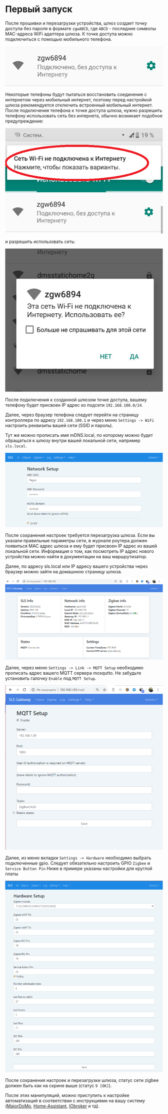 # Первый запуск

После прошивки и перезагрузки устройства, шлюз создает точку доступа без пароля в формате `zgwABCD`, где `ABCD` - последние символы MAC-адреса WiFi адаптера шлюза. К точке доступа можно подключиться с помощью мобильного телефона.  

![](/img/zgw02.png)

Некоторые телефоны  будут пытаться восстановить соединение с интернетом через мобильный интернет, поэтому перед настройкой шлюза рекомендуется отключить встроенный мобильный интернет. После подключения  телефона к точке доступа шлюза, нужно разрешить телефону использовать сеть без интернета, обычно возникает подобное предупреждение:

![](/img/zgw05.png)

и разрешить использовать сеть:

![zgw2](/img/zgw2.png)

После подключения к созданной шлюзом точке доступа, вашему телефону будет присвоен IP адрес из подсети `192.168.100.0/24`.

Далее, через браузер телефона следует перейти на страницу контроллера по адресу `192.168.100.1` и через меню `Settings -> WiFi` настроить реквизиты вашей сети (SSID и пароль). 

Тут же можно прописать имя mDNS.local, по которому можно будет обращаться к шлюзу внутри вашей локальной сети, например `sls.local`.

![zgw03](/img/zgw03.png)

После сохранения настроек требуется перезагрузка шлюза. Если вы указали правильные параметры сети, в журнале роутера должен появиться MAC адрес шлюза и ему будет присвоен IP адрес из вашей локальной сети. Информация о том, как посмотреть IP адрес нового устройства можно найти в документации на ваш маршрутизатор.

Далее, по адресу sls.local или IP адресу вашего устройства через браузер можно зайти на домашнюю страницу шлюза.

![captivate2](/img/slshome.png)

Далее, через меню `Settings -> Link -> MQTT Setup` необходимо прописать адрес вашего MQTT сервера mosqutto. Не забудьте установить галочку `Enable` под `MQTT Setup`.

![zigbee](/img/slssetupmqtt.png)

Далее, из меню вкладки `Settings -> Hardware` необходимо выбрать подключенные gpio. Следует обязательно настроить GPIO `Zigbee` и `Service Button Pin` Ниже в примере указаны настройки для круглой платы

![hw](/img/hw_setup.png)

После сохранения настроек и перезагрузки шлюза, статус сети zigbee должен быть как на скрине выше (статус `9 [OK]`).

После этих манипуляций, можно приступить к настройке автоматизаций в соответствии с инструкциями на вашу систему ([MajorDoMo](/int_majordomo_rus.md), [Home-Assistant](/int_has_rus.md), [IObroker](/int_iobroker_rus.md) и тд).
